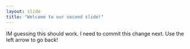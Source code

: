 ```yaml
---
layout: slide
title: "Welcome to our second slide!"
---
```

IM guessing this should work. I need to commit this change next.
Use the left arrow to go back!
